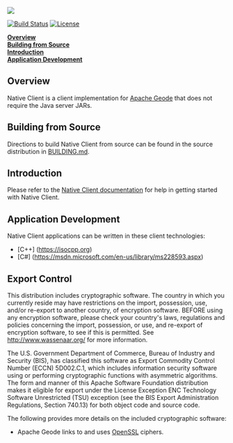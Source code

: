 [<img src="https://geode.apache.org/img/apache_geode_logo.png" align="center"/>](http://geode.apache.org)

[![Build Status](https://travis-ci.org/apache/geode-native.svg?branch=develop)](https://travis-ci.org/apache/geode-native) [![License](https://img.shields.io/badge/License-Apache%202.0-blue.svg)](https://www.apache.org/licenses/LICENSE-2.0) 

**[Overview](#overview)**  
**[Building from Source](#building)**  
**[Introduction](#started)**  
**[Application Development](#development)**  

## <a name="overview"></a>Overview

Native Client is a client implementation for [Apache Geode](http://geode.apache.org/) that does not require the Java server JARs.

## <a name="building"></a>Building from Source

Directions to build Native Client from source can be found in the source distribution in [BUILDING.md](BUILDING.md).

## <a name="started"></a>Introduction
Please refer to the [Native Client documentation](http://gemfire-native.docs.pivotal.io/gemfire/introduction/native-client-intro.html) for help in getting started with Native Client.

## <a name="development"></a>Application Development

Native Client applications can be written in these client technologies:

* [C++] (https://isocpp.org)
* [C#] (https://msdn.microsoft.com/en-us/library/ms228593.aspx)

## Export Control

This distribution includes cryptographic software.
The country in which you currently reside may have restrictions
on the import, possession, use, and/or re-export to another country,
of encryption software. BEFORE using any encryption software,
please check your country's laws, regulations and policies
concerning the import, possession, or use, and re-export of
encryption software, to see if this is permitted.
See <http://www.wassenaar.org/> for more information.

The U.S. Government Department of Commerce, Bureau of Industry and Security (BIS),
has classified this software as Export Commodity Control Number (ECCN) 5D002.C.1,
which includes information security software using or performing
cryptographic functions with asymmetric algorithms.
The form and manner of this Apache Software Foundation distribution makes
it eligible for export under the License Exception
ENC Technology Software Unrestricted (TSU) exception
(see the BIS Export Administration Regulations, Section 740.13)
for both object code and source code.

The following provides more details on the included cryptographic software:

* Apache Geode links to and uses [OpenSSL](https://www.openssl.org/) ciphers.
